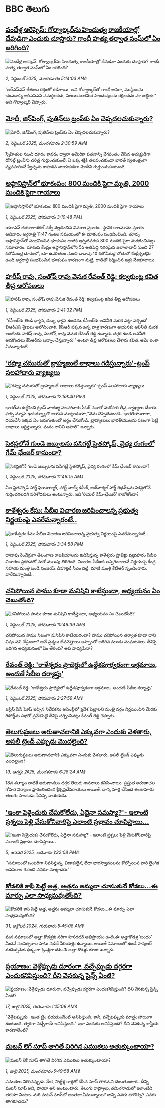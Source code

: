 # BBC తెలుగు## [వందేళ్ల ఆరెస్సెస్: గోల్వాల్కర్‌ను హిందుత్వ రాజకీయాల్లో దేవుడిగా ఎందుకు చూస్తారు? గాంధీ హత్య తర్వాత సంఘ్‌లో ఏం జరిగింది? ](https://www.bbc.com/telugu/articles/c86jvz3n8jqo?at_medium=RSS&at_campaign=rss?at_campaign=githubrss)![వందేళ్ల ఆరెస్సెస్: గోల్వాల్కర్‌ను హిందుత్వ రాజకీయాల్లో దేవుడిగా ఎందుకు చూస్తారు? గాంధీ హత్య తర్వాత సంఘ్‌లో ఏం జరిగింది? ](https://ichef.bbci.co.uk/ace/standard/240/cpsprodpb/ef3b/live/666e6a10-87c3-11f0-b391-6936825093bd.jpg)_2, సెప్టెంబర్ 2025, మంగళవారం 5:14:03 AMకి_'ఆర్ఎస్ఎస్ చేతులు రక్తంతో తడిశాయి' అని గోల్వాల్కర్‌తో గాంధీ అనగా, ముస్లింలను చంపడాన్ని ఆర్ఎస్ఎస్ సమర్థించదు, వీలయినంతమేర హిందువులను రక్షించడం మా ఉద్దేశం'' అని గోల్వాల్కర్ చెప్పారు.## [మోదీ, జిన్‌పింగ్, పుతిన్‌లు ట్రంప్‌కు ఏం చెప్పదలచుకున్నారు?](https://www.bbc.com/telugu/articles/c98784wy55go?at_medium=RSS&at_campaign=rss?at_campaign=githubrss)![మోదీ, జిన్‌పింగ్, పుతిన్‌లు ట్రంప్‌కు ఏం చెప్పదలచుకున్నారు?](https://ichef.bbci.co.uk/ace/standard/240/cpsprodpb/9653/live/fb67c1c0-87a5-11f0-9cf6-cbf3e73ce2b9.jpg)_2, సెప్టెంబర్ 2025, మంగళవారం 2:30:59 AMకి_స్నేహితుల నుంచి దూరం కావడం ద్వారా అమెరికా పతనాన్ని వేగవంతం చేసిన అధ్యక్షుడిగా డోనల్డ్ ట్రంప్‌ను చరిత్ర గుర్తుంచుకుంటే,  ఏ ఒక్క శక్తికి తలవంచకుండా  భారత్ స్వతంత్రంగా వ్యవహరించే స్వేచ్ఛను కాపాడిన నాయకుడిగా మోదీని గుర్తుంచుకుంటుంది.## [అఫ్గానిస్తాన్‌లో భూకంపం: 800 మందికి పైగా మృతి, 2000 మందికి పైగా గాయాలు](https://www.bbc.com/telugu/articles/c17n4yw9ggjo?at_medium=RSS&at_campaign=rss?at_campaign=githubrss)![అఫ్గానిస్తాన్‌లో భూకంపం: 800 మందికి పైగా మృతి, 2000 మందికి పైగా గాయాలు](https://ichef.bbci.co.uk/ace/standard/240/cpsprodpb/707f/live/741a0f80-874a-11f0-84c8-99de564f0440.jpg)_1, సెప్టెంబర్ 2025, సోమవారం 3:10:48 PMకి_యూఎస్ జియోలాజికల్ సర్వే వెల్లడించిన వివరాల ప్రకారం.. స్థానిక కాలమానం ప్రకారం ఆదివారం అర్ధరాత్రి 11:47 గంటల సమయంలో ఈ భూకంపం సంభవించింది. తూర్పు అఫ్గానిస్తాన్‌‌లో సంభవించిన భూకంపం ధాటికి ఇప్పటివరకు 800 మందికి పైగా మరణించినట్లు సమాచారం. భూకంప కేంద్రం అఫ్గానిస్తాన్‌లోని 5వ అతిపెద్ద నగరమైన జలాలాబాద్ నుంచి 27 కిలోమీటర్ల దూరంలో, భూ ఉపరితలం నుంచి దాదాపు 10 కిలోమీటర్ల లోతులో కేంద్రీకృతమై ఉంది.అర్ధరాత్రి సంభవించిన భూకంపం కారణంగా మట్టి, రాతితో నిర్మించిన ఇళ్లు నేలకూలాయి.## [హరీష్ రావు, సంతోష్ రావు వెనుక రేవంత్ రెడ్డి: కల్వకుంట్ల కవిత తీవ్ర ఆరోపణలు](https://www.bbc.com/telugu/articles/cp89004j662o?at_medium=RSS&at_campaign=rss?at_campaign=githubrss)![హరీష్ రావు, సంతోష్ రావు వెనుక రేవంత్ రెడ్డి: కల్వకుంట్ల కవిత తీవ్ర ఆరోపణలు](https://ichef.bbci.co.uk/ace/ws/240/cpsprodpb/1f32/live/de260820-873b-11f0-acd6-23d840edca4d.jpg)_1, సెప్టెంబర్ 2025, సోమవారం 2:41:32 PMకి_''కేసీఆర్‌కు తిండి ధ్యాస, డబ్బు ధ్యాస ఉండదు. కేసీఆర్‌కు అవినీతి మరక ఎట్లా వచ్చిందో బీఆర్ఎస్ శ్రేణులు ఆలోచించాలి. కేసీఆర్ పక్కన ఉన్న వాళ్ల కారణంగా ఆయనకు అవినీతి మరక అంటింది. హరీష్ రావు, సంతోష్ రావు వెనుక రేవంత్ రెడ్డి ఉన్నారు. దగ్గర ఉండి అవినీతి అనకొండలు కేసీఆర్‌ను బద్నాం చేస్తున్నారు'' అంటూ తీవ్ర ఆరోపణలు చేశారు కవిత. ఆమె ఇంకా ఏమన్నారంటే..## [‘రష్యా చమురుతో బ్రాహ్మణులే లాభాలు గడిస్తున్నారు'-ట్రంప్ సలహాదారు వ్యాఖ్యలు](https://www.bbc.com/telugu/articles/c7vl2pq3805o?at_medium=RSS&at_campaign=rss?at_campaign=githubrss)![‘రష్యా చమురుతో బ్రాహ్మణులే లాభాలు గడిస్తున్నారు'-ట్రంప్ సలహాదారు వ్యాఖ్యలు](https://ichef.bbci.co.uk/ace/ws/240/cpsprodpb/15c2/live/b3613820-8728-11f0-b391-6936825093bd.jpg)_1, సెప్టెంబర్ 2025, సోమవారం 12:59:40 PMకి_భారత్‌ను ఉద్దేశించి ట్రంప్ వాణిజ్య సలహాదారు పీటర్ నవారో మరోసారి తీవ్ర వ్యాఖ్యలు చేశారు. ఫాక్స్ న్యూస్ ఇంటర్వ్యూలో ఆయన మాట్లాడుతూ,''నేను చెప్పేదేంటంటే.. భారతీయులారా, దయచేసి ఇక్కడ ఏం జరుగుతుందో అర్థం చేసుకోండి. బ్రాహ్మణులు భారతీయులను పణంగా పెట్టి లాభాలు ఆర్జిస్తున్నారు. మనం దానిని ఆపాలి" అన్నారు.## [సెకన్లలోనే గుండె జబ్బులను పసిగట్టే స్టెతస్కోప్, వైద్య రంగంలో గేమ్ ఛేంజర్ కానుందా?](https://www.bbc.com/telugu/articles/c80d8dpd8xmo?at_medium=RSS&at_campaign=rss?at_campaign=githubrss)![సెకన్లలోనే గుండె జబ్బులను పసిగట్టే స్టెతస్కోప్, వైద్య రంగంలో గేమ్ ఛేంజర్ కానుందా?](https://ichef.bbci.co.uk/ace/ws/240/cpsprodpb/9846/live/afa4d830-867f-11f0-b391-6936825093bd.jpg)_1, సెప్టెంబర్ 2025, సోమవారం 11:46:15 AMకి_ఏఐ స్టెతస్కోప్ హార్ట్ ఫెయిల్యూర్, హార్ట్ వాల్వ్ డిసీజ్, అబ్‌నార్మల్ హార్ట్ రిథమ్స్‌ను సెకన్లలోనే గుర్తించగలదని పరిశోధకులు అంటున్నారు. ఇది 'రియల్ గేమ్-ఛేంజర్' కాబోతోందా?## [కాళేశ్వరం కేసు: సీబీఐ విచారణ జరిపించాలన్న ప్రభుత్వ నిర్ణయంపై ఎవరేమన్నారంటే..](https://www.bbc.com/telugu/articles/cx29880048yo?at_medium=RSS&at_campaign=rss?at_campaign=githubrss)![కాళేశ్వరం కేసు: సీబీఐ విచారణ జరిపించాలన్న ప్రభుత్వ నిర్ణయంపై ఎవరేమన్నారంటే..](https://ichef.bbci.co.uk/ace/ws/240/cpsprodpb/cf46/live/d44d84d0-8732-11f0-b391-6936825093bd.jpg)_1, సెప్టెంబర్ 2025, సోమవారం 3:34:58 PMకి_దాదాపు రెండేళ్లుగా తెలంగాణ రాజకీయాలను కుదిపేస్తున్న కాళేశ్వరం ప్రాజెక్టు వ్యవహారం సీబీఐ విచారణ ప్రకటనతో మరో మలుపు తిరిగింది. విచారణ సీబీఐకి అప్పగించాలనే నిర్ణయంపై కేంద్ర సహాయ మంత్రి బండి సంజయ్, డిప్యూటీ సీఎం భట్టి, మాజీ మంత్రి కేటీఆర్ స్పందించారు. వారేమన్నారంటే..## [చనిపోయిన పాము కూడా మనిషిని కాటేస్తుందా, అధ్యయనం ఏం చెబుతోంది?](https://www.bbc.com/telugu/articles/c86082nd2ggo?at_medium=RSS&at_campaign=rss?at_campaign=githubrss)![చనిపోయిన పాము కూడా మనిషిని కాటేస్తుందా, అధ్యయనం ఏం చెబుతోంది?](https://ichef.bbci.co.uk/ace/ws/240/cpsprodpb/09bb/live/fb093d60-86fd-11f0-b391-6936825093bd.jpg)_1, సెప్టెంబర్ 2025, సోమవారం 10:46:39 AMకి_చనిపోయిన పాము నిజంగా మనిషిని కాటేయగలదా? పాము చనిపోయిన తర్వాత కూడా దాని విషం పని చేస్తుందా? అనే ప్రశ్నలు  లేవనెత్తాయి అస్సాంలో జరిగిన మూడు సంఘటనలు. దీనిపై జరిగిన అధ్యయనంలో ఏం తేలింది? అది సాధ్యమేనా?## [రేవంత్ రెడ్డి: 'కాళేశ్వరం ప్రాజెక్టులో ఉద్దేశపూర్వకంగా అక్రమాలు, అందుకే సీబీఐ దర్యాప్తు'](https://www.bbc.com/telugu/articles/cz60dp3yneno?at_medium=RSS&at_campaign=rss?at_campaign=githubrss)![రేవంత్ రెడ్డి: 'కాళేశ్వరం ప్రాజెక్టులో ఉద్దేశపూర్వకంగా అక్రమాలు, అందుకే సీబీఐ దర్యాప్తు'](https://ichef.bbci.co.uk/ace/ws/240/cpsprodpb/bf4c/live/bf37b320-86d5-11f0-9cf6-cbf3e73ce2b9.jpg)_1, సెప్టెంబర్ 2025, సోమవారం 2:27:59 AMకి_జస్టిస్ పీసీ ఘోష్ ఇచ్చిన నివేదికను అసెంబ్లీలో ప్రవేశ పెట్టాలని మంత్రి వర్గం నిర్ణయించిన మేరకు రిపోర్ట్‌ను సభలో ప్రవేశపెట్టి దీనిపై చర్చించినట్లు రేవంత్ రెడ్డి చెప్పారు.## [తెలుగుప్రజలు అరుణాచలానికి ఎక్కువగా ఎందుకు వెళతారు, అసలీ ట్రెండ్ ఎప్పుడు మొదలైంది? ](https://www.bbc.com/telugu/articles/c8jp32zrzxpo?at_medium=RSS&at_campaign=rss?at_campaign=githubrss)![తెలుగుప్రజలు అరుణాచలానికి ఎక్కువగా ఎందుకు వెళతారు, అసలీ ట్రెండ్ ఎప్పుడు మొదలైంది? ](https://ichef.bbci.co.uk/ace/ws/240/cpsprodpb/cf2d/live/01932bf0-7d85-11f0-98a0-956f61945264.jpg)_19, ఆగస్టు 2025, మంగళవారం 6:28:24 AMకి_18వ శతాబ్దం నాటికే అరుణాచలం దగ్గర తెలుగు శాసనాలు కనిపించాయి. ప్రస్తుత అరుణాచల గోపుర నిర్మాణం ప్రారంభించింది శ్రీకృష్ణదేవరాయలు అయితే, దాన్ని పూర్తి చేసింది తంజావూరు తెలుగు పాలకుడు సేవప్ప నాయకుడు.## ['ఇంకా పెళ్లెందుకు చేసుకోలేదు, ఏదైనా సమస్యా?'- ఇలాంటి ప్రశ్నలు పెళ్లి చేసుకోనివారిపై ఎలాంటి ప్రభావం చూపిస్తాయి... ](https://www.bbc.com/telugu/articles/cgq1w3lz7yyo?at_medium=RSS&at_campaign=rss?at_campaign=githubrss)!['ఇంకా పెళ్లెందుకు చేసుకోలేదు, ఏదైనా సమస్యా?'- ఇలాంటి ప్రశ్నలు పెళ్లి చేసుకోనివారిపై ఎలాంటి ప్రభావం చూపిస్తాయి... ](https://ichef.bbci.co.uk/ace/ws/240/cpsprodpb/f6de/live/72c94a60-cb3e-11ef-87df-d575b9a434a4.jpg)_5, జనవరి 2025, ఆదివారం 1:32:08 PMకి_''సమాజంలో ఒంటరిగా నివసిస్తున్న, విడాకులైన, లేదా భాగస్వాములను కోల్పోయిన వారి లైంగిక అవసరాల గురించి ఎవరూ మాట్లాడరు.''## [కోడలికి కాఫీ పెట్టే అత్త, అత్తను అమ్మలా చూసుకునే కోడలు...ఈ మార్పు ఎలా సాధ్యమవుతోంది?](https://www.bbc.com/telugu/articles/c1l41zl8el2o?at_medium=RSS&at_campaign=rss?at_campaign=githubrss)![కోడలికి కాఫీ పెట్టే అత్త, అత్తను అమ్మలా చూసుకునే కోడలు...ఈ మార్పు ఎలా సాధ్యమవుతోంది?](https://ichef.bbci.co.uk/ace/ws/240/cpsprodpb/2b61/live/9176a6d0-8b0e-11ef-a81b-b1eda9741da3.jpg)_31, అక్టోబర్ 2024, గురువారం 5:45:08 AMకి_మన సమాజంలో అత్తా కోడళ్లకు సరిగా పొసగదనే అభిప్రాయం ఉంది.ఈ అత్తాకోడళ్ల ‘బంధం’ మీదనే సంవత్సరాల పాటు నడిచే సీరియళ్లు ఉన్నాయి. అయితే సమాజంలో ఉండే పాపులర్ పరసెప్సన్‌కు భిన్నంగా ఫ్రెండ్లీగా జీవించే అత్తా కోడళ్లు కూడా ఉన్నారు.## [ప్రయాణం: వెళ్లేప్పుడు దూరంగా, వచ్చేప్పుడు దగ్గరగా ఎందుకనిపిస్తుంది? దీని వెనకున్న సైన్స్ ఏంటి?](https://www.bbc.com/telugu/articles/c0l4y727n1jo?at_medium=RSS&at_campaign=rss?at_campaign=githubrss)![ప్రయాణం: వెళ్లేప్పుడు దూరంగా, వచ్చేప్పుడు దగ్గరగా ఎందుకనిపిస్తుంది? దీని వెనకున్న సైన్స్ ఏంటి?](https://ichef.bbci.co.uk/ace/ws/240/cpsprodpb/054c/live/6957c010-62b0-11f0-8e78-11023c48a856.png)_17, జులై 2025, గురువారం 1:45:09 AMకి_"వెళ్లేటప్పుడు.. ఇంత టైం పడుతుందేంటి అనిపిస్తుంది. కానీ, వచ్చేటప్పుడు మాత్రం హాయిగా ఉంటుంది. త్వరగా వచ్చేశామే అనిపిస్తుంది." ఇలా ఎందుకు అనిపిస్తుంది? దీని వెనకున్న శాస్త్రీయ కారణాలేంటి?## [మటన్ లెగ్ సూప్ తాగితే విరిగిన ఎముకలు అతుక్కుంటాయా?](https://www.bbc.com/telugu/articles/c0l4g92j8kzo?at_medium=RSS&at_campaign=rss?at_campaign=githubrss)![మటన్ లెగ్ సూప్ తాగితే విరిగిన ఎముకలు అతుక్కుంటాయా?](https://ichef.bbci.co.uk/ace/ws/240/cpsprodpb/b31e/live/cce532c0-6d41-11f0-9462-bb509dc78127.jpg)_1, జులై 2025, మంగళవారం 5:49:58 AMకి_ఎముకలు విరిగినప్పుడు మేక, పొట్టేళ్ల కాళ్లతో చేసిన సూప్ తాగమని చెబుతుంటారు. దీన్ని మటన్ సూప్ అని, పాయా అని అంటుంటారు. తెలుగు రాష్ట్రాలు, తమిళనాడులో ఇలాంటిది తరచూ వింటాం. మరి మటన్ సూప్‌లో అంతలా ఏమున్నాయి? దాన్ని ఎవరు తాగొచ్చు? ఎవరు తాగకూడదు?